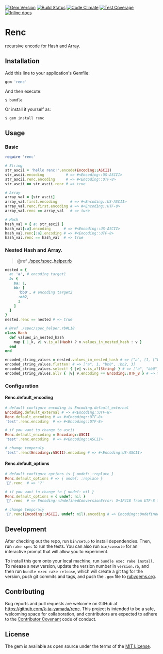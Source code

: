 [![Gem Version][gem_version-svg]][gem_version]
[![Build Status][travis-svg]][travis]
[![Code Climate][codeclimate-svg]][codeclimate]
[![Test Coverage][codeclimate_cov-svg]][codeclimate_cov]
[![Inline docs][inch-ci-svg]][inch-ci]

# Renc

recursive encode for Hash and Array.


## Installation

Add this line to your application's Gemfile:

```ruby
gem 'renc'
```

And then execute:

    $ bundle

Or install it yourself as:

    $ gem install renc


## Usage

### Basic

```ruby
require 'renc'

# String
str_ascii = 'hello renc!'.encode(Encoding::ASCII)
str_ascii.encoding          # => #<Encoding::US-ASCII>
str_ascii.renc.encoding     # => #<Encoding::UTF-8>
str_ascii == str_ascii.renc # => true

# Array
array_val = [str_ascii]
array_val.first.encoding      # => #<Encoding::US-ASCII>
array_val.renc.first.encoding # => #<Encoding::UTF-8>
array_val.renc == array_val   # => ture

# Hash
hash_val = { a: str_ascii }
hash_val[:a].encoding      # => #<Encoding::US-ASCII>
hash_val.renc[:a].encoding # => #<Encoding::UTF-8>
hash_val.renc == hash_val  # => true
```

### Nested Hash and Array.
> @ref [./spec/spec_helper.rb](https://github.com/k-ta-yamada/renc/blob/master/spec/spec_helper.rb#L18)

```ruby
nested = {
  a: 'a', # encoding target1
  b: {
    ba: 1,
    bb: [
      'bb0', # encoding target2
      :bb2,
      3
    ]
  }
}
nested.renc == nested # => true

# @ref ./spec/spec_helper.rb#L18
class Hash
  def values_in_nested_hash
    map { |_k, v| v.is_a?(Hash) ? v.values_in_nested_hash : v }
  end
end

encoded_string_values = nested.values_in_nested_hash # => ["a", [1, ["bb0", :bb2, 3]]]
encoded_string_values.flatten! # => ["a", 1, "bb0", :bb2, 3]
encoded_string_values.select! { |v| v.is_a?(String) } # => ["a", "bb0"]
encoded_string_values.all? { |v| v.encoding == Encoding::UTF_8 } # => true
```

### Configuration

#### Renc.default_encoding

```ruby
# default configure encoding is Encoding.default_external
Encoding.default_external # => #<Encoding::UTF-8>
Renc.default_encoding # => #<Encoding::UTF-8>
'test'.renc.encoding  # => #<Encoding::UTF-8>

# if you want to change to ascii
Renc.default_encoding = Encoding::ASCII
'test'.renc.encoding  # => #<Encoding::ASCII>

# change temporaly
'test'.renc(Encoding::ASCII).encoding # => #<Encoding:US-ASCII>
```

#### Renc.default_options

```ruby
# default configure options is { undef: :replace }
Renc.default_options # => { undef: :replace }
'🐘'.renc  # => '?'

# if you want to change to { undef: nil }
Renc.default_options = { undef: nil }
'🐘'.renc  # => Encoding::UndefinedConversionError: U+1F418 from UTF-8 to US-ASCII

# change temporaly
'🐘'.renc(Encoding::ASCII, undef: nil).encoding # => Encoding::UndefinedConversionError: U+1F418 from UTF-8 to US-ASCII
```


## Development

After checking out the repo, run `bin/setup` to install dependencies.
Then, run `rake spec` to run the tests.
You can also run `bin/console` for an interactive prompt
that will allow you to experiment.

To install this gem onto your local machine, run `bundle exec rake install`.
To release a new version, update the version number in `version.rb`,
and then run `bundle exec rake release`,
which will create a git tag for the version,
push git commits and tags,
and push the `.gem` file to [rubygems.org](https://rubygems.org).


## Contributing

Bug reports and pull requests are welcome on
GitHub at https://github.com/k-ta-yamada/renc.
This project is intended to be a safe,
welcoming space for collaboration,
and contributors are expected to adhere to the
[Contributor Covenant](https://contributor-covenant.org) code of conduct.


## License

The gem is available as open source
under the terms of the [MIT License](https://opensource.org/licenses/MIT).



[gem_version]: https://badge.fury.io/rb/renc
[gem_version-svg]: https://badge.fury.io/rb/renc.svg
[travis]: https://travis-ci.org/k-ta-yamada/renc
[travis-svg]: https://travis-ci.org/k-ta-yamada/renc.svg
[codeclimate]: https://codeclimate.com/github/k-ta-yamada/renc
[codeclimate-svg]: https://codeclimate.com/github/k-ta-yamada/renc/badges/gpa.svg
[codeclimate_cov]: https://codeclimate.com/github/k-ta-yamada/renc/coverage
[codeclimate_cov-svg]: https://codeclimate.com/github/k-ta-yamada/renc/badges/coverage.svg
[inch-ci]: https://inch-ci.org/github/k-ta-yamada/renc
[inch-ci-svg]: https://inch-ci.org/github/k-ta-yamada/renc.svg?branch=master
